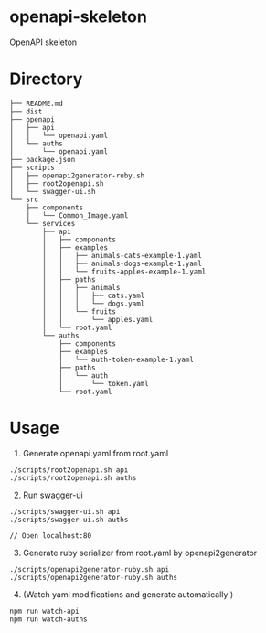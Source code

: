 # openapi-skeleton

OpenAPI skeleton

# Directory

```
├── README.md
├── dist
├── openapi
│   ├── api
│   │   └── openapi.yaml
│   └── auths
│       └── openapi.yaml
├── package.json
├── scripts
│   ├── openapi2generator-ruby.sh
│   ├── root2openapi.sh
│   └── swagger-ui.sh
└── src
    ├── components
    │   └── Common_Image.yaml
    └── services
        ├── api
        │   ├── components
        │   ├── examples
        │   │   ├── animals-cats-example-1.yaml
        │   │   ├── animals-dogs-example-1.yaml
        │   │   └── fruits-apples-example-1.yaml
        │   ├── paths
        │   │   ├── animals
        │   │   │   ├── cats.yaml
        │   │   │   └── dogs.yaml
        │   │   └── fruits
        │   │       └── apples.yaml
        │   └── root.yaml
        └── auths
            ├── components
            ├── examples
            │   └── auth-token-example-1.yaml
            ├── paths
            │   └── auth
            │       └── token.yaml
            └── root.yaml
```

# Usage

1. Generate openapi.yaml from root.yaml

```
./scripts/root2openapi.sh api
./scripts/root2openapi.sh auths
```

2. Run swagger-ui

```
./scripts/swagger-ui.sh api
./scripts/swagger-ui.sh auths

// Open localhost:80
```

3. Generate ruby serializer from root.yaml by openapi2generator

```
./scripts/openapi2generator-ruby.sh api
./scripts/openapi2generator-ruby.sh auths
```

4. (Watch yaml modifications and generate automatically )

```
npm run watch-api
npm run watch-auths
```

